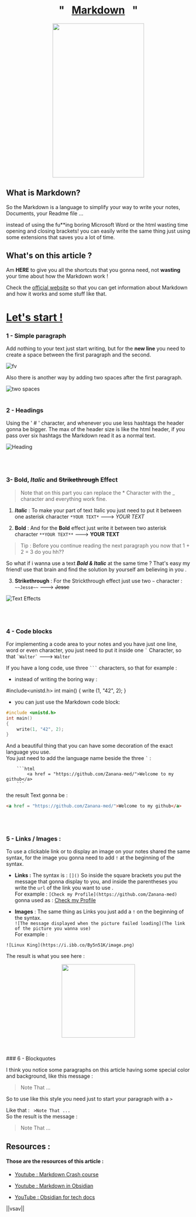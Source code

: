 <h1 align = "center" >"&nbsp;&nbsp;&nbsp;<u>Markdown</u>&nbsp;&nbsp;&nbsp;"</h1>

<p align = "center">
<img src="https://camo.githubusercontent.com/bbdb181f583c450073d36cb77e544e613b49f062773f96cdaa065da5a5f0de95/68747470733a2f2f692e696d67666c69702e636f6d2f39626e7737722e6a7067" width="250" height="420">
</p>


## What is Markdown?

So the Markdown is a language to simplify your way to write your notes, Documents, your Readme file ... 

instead of using the fu\*\*ing boring Microsoft Word or the html wasting time opening and closing brackets! you can easily write the same thing just using some extensions that saves you a lot of time. 

## What's on this article ?

Am **HERE** to give you all the shortcuts that you gonna need, not **wasting** your time about how the Markdown work !

Check the [official website](https://www.markdownguide.org/getting-started/) so that you can get information about Markdown and how it works and some stuff like that. 


# <u>Let's start !</u>
### 1 - Simple paragraph 

Add nothing to your text just start writing, but for the **new line** you need to create a space between the first paragraph and the second.


![fv](https://camo.githubusercontent.com/c22684f57050229153ce197b6cf31b03c3122f3aa6a67fb6fd43b471a34ff267/68747470733a2f2f692e6962622e636f2f6b6d5846775a362f696d6167652e706e67)

Also there is another way by adding two spaces after the first paragraph.

![two spaces](https://i.ibb.co/PgSPPV0/Untitled-design.png)
<br><br>

### 2 - Headings

Using the ' # ' character, and whenever you use less hashtags the header gonna be bigger.
The max of the header size is like the html header, if you pass over six hashtags the Markdown read it as a normal text.

![Heading](https://i.ibb.co/2cDNyrF/image.png)

<br><br>
### 3- **Bold**, *Italic* and ~~Strikethrough~~ Effect


>Note that on this part you can replace the \* Character with the  \_  character and everything work fine.

 1. ***Italic*** :
To make your part of text Italic you just need to put it between one asterisk character `*YOUR TEXT*` ---> *YOUR TEXT*

 2. **Bold** :
  And for the **Bold** effect just write it between two asterisk character `**YOUR TEXT**`  ---> **YOUR TEXT**

>Tip : Before you continue reading the next paragraph you now that 1 + 2 = 3 do you hh??

So what if i wanna use a text ***Bold & Italic*** at the same time ?
That's easy my friend! use that brain and find the solution by yourself am believing in you . 

3. **Strikethrough** :
For the Strickthrough effect just use two `~` character : `~~Jesse~~` ---> ~~Jesse~~

![Text Effects](https://i.ibb.co/RcjtFjk/image.png)

<br><br>
### 4 - Code blocks 

For implementing a code area to your notes and you have just one line, word or even character, you just need to put it inside one ``` ` ``` Character, so that ``` `Walter` ``` --->
`Walter`

If you have a long code, use three ` ``` ` characters, so that for example :

- instead of writing the boring way :  

\#include<unistd.h>
int main()
{
	write (1, "42", 2);
}  

- you can just use the Markdown code block:   
```c
#include <unistd.h>
int main()
{
	write(1, "42", 2);
}
```  

And a beautiful thing that you can have some decoration of the exact language you use.  
You just need to add the language  name beside the three ``` ` ``` :  
```
	```html
		<a href = "https://github.com/Zanana-med/">Welcome to my github</a>
	```
```  

the result Text gonna be :
```html
<a href = "https://github.com/Zanana-med/">Welcome to my github</a>
```


<br><br>

### 5 - Links / Images :

To use a clickable link or to display an image on your notes shared the same syntax, for the image you gonna need to add  `!` at the beginning of the syntax.  

- **Links :**
The syntax is : `[]()` So inside the square brackets you put the message that gonna display to you, and inside the parentheses you write the `url` of the link you want to use .  
For example : `[Check my Profile](https://github.com/Zanana-med)`  
gonna used as  : [Check my Profile](https://github.com/Zanana-med)    

- **Images** :
The same thing as Links you just add a `!` on the beginning of the syntax.  
`![The message displayed when the picture failed loading](The link of the picture you wanna use)`  
For example :   
```
![Linux King](https://i.ibb.co/By5n51K/image.png)
```

The result is what you see here :  
<p align = "center">
	<img src = "https://i.ibb.co/By5n51K/image.png" width = "200">
</p>
<br><br>
### 6 - Blockquotes

I think you notice some paragraphs on this article having some special color and background, like this message :  
>Note That ...

So to use like this style you need just to start your paragraph with a ` > `

 Like that : ` >Note That ...`   
 So the result is the message :  
 >Note That ...  



## Resources :
#### Those are the resources of this article :

- [Youtube : Markdown Crash course](https://www.youtube.com/watch?v=_PPWWRV6gbA&t=60s&ab_channel=WebDevSimplified)  

- [Youtube : Markdown in Obsidian](https://www.youtube.com/watch?v=d8fXEhWy_rY&ab_channel=FromSergio)

- [YouTube : Obsidian for tech docs](https://www.youtube.com/watch?v=cBzc5r-FNW0&ab_channel=ChristianLempa)

||vsav||
